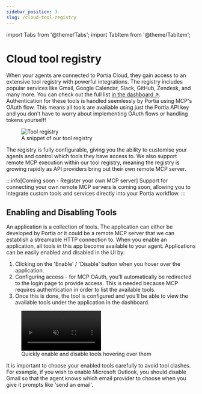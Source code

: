 ```yaml
---
sidebar_position: 3
slug: /cloud-tool-registry
---
```


import Tabs from '@theme/Tabs';
import TabItem from '@theme/TabItem';

# Cloud tool registry

When your agents are connected to Portia Cloud, they gain access to an extensive tool registry with powerful integrations.
The registry includes popular services like Gmail, Google Calendar, Slack, GitHub, Zendesk, and many more.
You can check out the full list <a href="https://app.portialabs.ai/dashboard/tool-registry" target="_blank"> in the dashboard ↗</a>.
Authentication for these tools is handled seemlessly by Portia using MCP's OAuth flow.
This means all tools are available using just the Portia API key and you don't have to worry about implementing OAuth flows or handling tokens yourself!

<figure style={{ textAlign: 'center' }}>
  <img src="/img/tool_registry.png" alt="Tool registry" />
  <figcaption>A snippet of our tool registry</figcaption>
</figure>

The registry is fully configurable, giving you the ability to customise your agents and control which tools they have access to. We also support remote MCP execution within our tool registry, meaning the registry is growing rapidly as API providers bring out their own remote MCP server.

:::info[Coming soon - Register your own MCP server]
Support for connecting your own remote MCP servers is coming soon, allowing you to integrate custom tools and services directly into your Portia workflow.
:::


## Enabling and Disabling Tools

An application is a collection of tools. The application can either be developed by Portia or it could be a remote MCP server that we can establish a streamable HTTP connection to. When you enable an application, all tools in this app become available to your agent. Applications can be easily enabled and disabled in the UI by:
1. Clicking on the 'Enable' / 'Disable' button when you hover over the application.
2. Configuring access - for MCP OAuth, you'll automatically be redirected to the login page to provide access. This is needed because MCP requires authentication in order to list the available tools.
3. Once this is done, the tool is configured and you'll be able to view the available tools under the application in the dashboard.

<figure style={{ textAlign: 'center' }}>
  <div style={{ display: 'flex', justifyContent: 'center' }}>
    <video width="50%" autoPlay playsInline muted loop>
      <source src="/img/tool_hover.mp4" type="video/mp4" />
    </video>
  </div>
  <figcaption>Quickly enable and disable tools hovering over them</figcaption>
</figure>


It is important to choose your enabled tools carefully to avoid tool clashes. For example, if you wish to enable Microsoft Outlook, you should disable Gmail so that the agent knows which email provider to choose when you give it prompts like 'send an email'.
